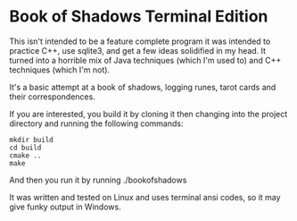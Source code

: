 # Book of Shadows Terminal Edition

This isn't intended to be a feature complete program it was intended to practice C++, use sqlite3, and get a few ideas solidified in my head. It turned into a horrible mix of Java techniques (which I'm used to) and C++ techniques (which I'm not).

It's a basic attempt at a book of shadows, logging runes, tarot cards and their correspondences.

If you are interested, you build it by cloning it then changing into the project directory and running the following commands:

```
mkdir build
cd build
cmake ..
make
```

And then you run it by running ./bookofshadows

It was written and tested on Linux and uses terminal ansi codes, so it may give funky output in Windows.
